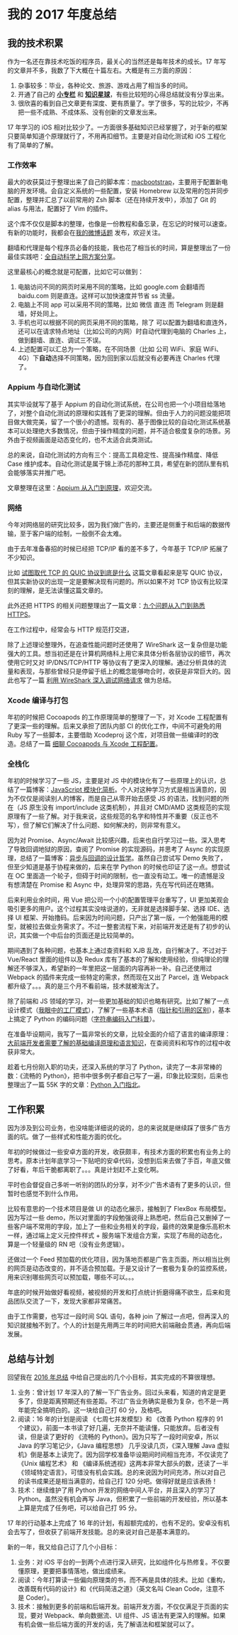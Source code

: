 # 我的 2017 年度总结

## 我的技术积累

作为一名还在靠技术吃饭的程序员，最关心的当然还是每年技术的成长。17 年写的文章并不多，我数了下大概在十篇左右。大概是有三方面的原因：

1. 杂事较多：毕业，各种论文、旅游、游戏占用了相当多的时间。
2. 开通了自己的 **[小专栏](https://xiaozhuanlan.com/bestswifter)** 和 **[知识星球](https://wx.zsxq.com/dweb/#/index/8481441222)**，有些比较短的心得总结就没有分享出来。
3. 很欣喜的看到自己文章更有深度、更有质量了。学了很多，写的比较少，不再把一些不成熟、不成体系、没有创新的文章发出来。

17 年学习的 iOS 相对比较少了。一方面很多基础知识已经掌握了，对于新的框架只要简单知道个原理就行了，不用再扣细节。主要是对自动化测试和 iOS 工程化有了简单的了解。

### 工作效率

最大的收获莫过于整理出来了自己的脚本库：[macbootstrap](https://github.com/bestswifter/macbootstrap)，主要用于配置新电脑的开发环境。会自定义系统的一些配置，安装 Homebrew 以及常用的包并同步配置，整理并汇总了以前常用的 Zsh 脚本（还在持续开发中），添加了 Git 的 alias 与用法，配置好了 Vim 的插件。

这个库不仅仅是脚本的整理，也像是一份教程和备忘录，在忘记的时候可以速查。有新的功能时，我都会在[我的微博话题](https://weibo.com/p/100808c3e3501a6ae1093e3f86879bd2783130/super_index) 发布，欢迎关注。

翻墙和代理是每个程序员必备的技能，我也花了相当长的时间，算是整理出了一份最佳实践吧：[全自动科学上网方案分享](./fq.md)。

这里最核心的概念就是可配置，比如它可以做到：

1. 电脑访问不同的网页时采用不同的策略，比如 google.com 会翻墙而 baidu.com 则是直连。这样可以加快速度并节省 ss 流量。
2. 电脑上不同 app 可以采用不同的策略，比如 微信 直连 而 Telegram 则是翻墙，好处同上。
3. 手机也可以根据不同的网页采用不同的策略，除了 可以配置为翻墙和直连外，还可以在请求特点地址（比如公司的内网）时自动代理到电脑的 Charles 上，做到翻墙、直连、调试三不误。
4. 上述配置可以汇总为一个策略，在不同场景（比如 公司 WiFi、家庭 WiFi、4G）下**自动**选择不同策略，因为回到家以后就没有必要再连 Charles 代理了。

### Appium 与自动化测试

其实毕设就写了基于 Appium 的自动化测试系统，在公司也把一个小项目给落地了，对整个自动化测试的原理和实践有了更深的理解。但由于人力的问题没能把项目做大做完美，留了一个很小的遗憾。现有的、基于图像比较的自动化测试系统基本可以处理绝大多数情况，但由于操作精度的问题，并不适合极度复杂的场景。另外由于视频画面是动态变化的，也不太适合此类测试。

总的来说，自动化测试的方向有三个：提高工具稳定性、提高操作精度、降低 Case 维护成本。自动化测试是属于锦上添花的那种工具，希望在新的团队里有机会能够落实并推广吧。

文章整理在这里：[Appium 从入门到原理](./appium.md)，欢迎交流。

### 网络

今年对网络层的研究比较多，因为我们做广告的，主要还是侧重于和后端的数据传输，至于客户端的绘制，一般倒不会太难。

由于去年准备春招的时候已经把 TCP/IP 看的差不多了，今年基于 TCP/IP 拓展了不少知识。

比如 [试图取代 TCP 的 QUIC 协议到底是什么](./quic.md) 这篇文章看起来是写 QUIC 协议，但其实新协议的出现一定是要解决现有问题的。所以如果不对 TCP  协议有比较深刻的理解，是无法读懂这篇文章的。

此外还把 HTTPS 的相关问题整理出了一篇文章：[九个问题从入门到熟悉HTTPS](./https-9-questions.md)。

在工作过程中，经常会与 HTTP 规范打交道，

除了上述理论整理外，在追查性能问题时还使用了 WireShark 这一复杂但是功能强大的工具。想当初还是在计算机网络科上用它来具体分析各层协议的细节，再次使用它时又对 IP/DNS/TCP/HTTP 等协议有了更深入的理解。通过分析具体的流量和表现，与那些曾经只是停留于纸上的概念能够吻合时，收获是非常巨大的。因此也写了一篇 [利用 WireShark 深入调试网络请求](./wireshark.md) 做为总结。

### Xcode 编译与打包

年初的时候把 Cocoapods 的工作原理简单的整理了一下，对 Xcode 工程配置有了更深一些的理解。后来又承担了团队内部 CI 的优化工作，中间不可避免的用 Ruby 写了一些脚本，主要借助 Xcodeproj 这个库，对项目做一些编译时的改造。总结了一篇 [细聊 Cocoapods 与 Xcode 工程配置](./cocoapods-xcode.md)。

### 全栈化

年初的时候学习了一些 JS，主要是对 JS 中的模块化有了一些原理上的认识，总结了一篇博客：[JavaScript 模块化简析](./javascript-modules.md)。个人对这种学习方式是相当满意的，因为不仅仅是阅读别人的博客，而是自己从零开始去感受 JS 的语法，找到问题的所在（JS 原生没有 import/include 这类机制），并且对 CMD/AMD 这类规范的实现原理有了一些了解。对于我来说，这些规范的名字和特性并不重要（反正也不写），但了解它们解决了什么问题、如何解决的，则非常有意义。

因为对 Promise、Async/Await 比较感兴趣，后来也自行学习过一些。深入思考了导致回调地狱的原因，查阅了 Promise 的实现源码，并思考了 Async 的实现原理，总结了一篇博客：[异步与回调的设计哲学](./javascript-async.md)。虽然自己尝试写 Demo 失败了，但至少知道是基于协程来做的，后来在学 Python 的时候也印证了这一点。想尝试在 OC 里面造一个轮子，但碍于时间的限制，也一直没有动工。唯一的遗憾是没有想清楚在 Promise 和 Async 中，处理异常的思路，先在写代码还在瞎猜。

后来利用业余时间，用 Vue 把公司一个小的配置管理平台重写了，UI 更加美观会吸引更多的用户。这个过程其实没啥说道的，无非就是选择脚手架、选择 IDE、选择 UI 框架、开始撸码。后来因为时间问题，只产出了第一版，一个勉强能用的模型，就被拉去做业务需求了。不过一整套流程下来，对前端开发还是有了初步的认识，其实做一个中后台的页面还是比较简单的。

期间遇到了各种问题，也基本上通过查资料和 XJB 乱改，自行解决了。不过对于 Vue/React 里面的组件以及 Redux 库有了基本的了解和使用经验，但纯理论的理解还不够深入，希望新的一年里把这一层面的内容再补一补。自己还使用过 Webpack 的插件来完成一些特定的需求，然而现在又出了 Parcel，连 Webpack 都升级了。。。真的是三个月不看前端，技术就被淘汰了。

除了前端和 JS 领域的学习，对一些更加基础的知识也略有研究。比如了解了一点设计模式（[我眼中的工厂模式](./design-pattern-factory.md)），了解了一些基本术语（[指针和引用的区别](./pointer-and-reference.md)），基本上搞定了 Python 的编码问题（[字符串编码入门科普](./string-encoding.md)）。

在准备毕设期间，我写了一篇非常长的文章，比较全面的介绍了语言的编译原理：[大前端开发者需要了解的基础编译原理和语言知识](./compile-and-language.md)，在查阅资料和写作的过程中收获非常大。

趁着七月份刚入职的功夫，还深入系统的学习了 Python，读完了一本非常棒的数：《流畅的 Python》，把书中很多例子都自己写了一遍，印象比较深刻，后来也整理出了一篇 55K 字的文章：[Python 入门指北](https://xiaozhuanlan.com/topic/1053427869)。

## 工作积累

因为涉及到公司业务，也没啥能详细说的说的，总的来说就是继续踩了很多广告方面的坑。做了一些样式和性能方面的优化。

年初的时候做过一些安卓方面的开发，收获颇丰，有技术方面的积累也有业务上的思考。原本计划年底学习一下贴吧的安卓代码，没想到后来去做了手百，年底又做了好看，年后干脆都离职了。。。真是计划赶不上变化啊。

平时也会督促自己多听一听别的团队的分享，对不少广告术语有了更多的认识，但暂时也感觉不到什么作用。

比较有意思的一个技术项目是做 UI 的动态化展示，接触到了 FlexBox 布局模型。因为写过一些 demo，所以对里面的字段勉强说得上熟悉吧，然后自己又删掉了一些客户端不常用的字段，加上了一些和业务相关的字段，最终的效果是像乐高积木一样，通过端上定义元控件样式 + 服务端下发组合方案，实现了布局的动态化，算是一个轻量级的 RN 吧（没有业务逻辑）。

还做过一个 Feed 预加载的优化项目，因为落地页都是广告主页面，所以相当比例的网页是动态改变的，并不适合预加载。于是又设计了一套极为复杂的监控系统，用来识别哪些网页可以预加载，哪些不可以。。。

年底的时候开始做好看视频，被视频的开发和打点统计折磨得痛不欲生，后来和竞品团队交流了一下，发现大家都非常痛苦。

由于工作需要，也写过一段时间 SQL 语句，各种 join 了解过一点吧，但再深入的知识就接触不到了。个人的计划是先用两三年的时间把大前端融会贯通，再向后端发展。

## 总结与计划

回望我在 [2016 年总结](./2016-conclusion.md) 中给自己提出的几个小目标，其实完成的不算很理想。

1. 业务：曾计划 17 年深入的了解一下广告业务。回过头来看，知道的肯定是更多了，但是距离预期还有些差距。不过广告业务确实是极为复杂，也不是一两年能完全搞明白的。这一块给自己打 60 分，及格吧。
2. 阅读：16 年的计划是阅读 《七周七并发模型》和 《改善 Python 程序的 91 个建议》，前面一本书读了好几遍，无奈并不能读懂，只能放弃。后者没有读，但是读了更好的 《流畅的 Python》。因为只写了一段时间安卓，所以 Java 的学习笔记少，《Java 编程思想》 几乎没读几页，《深入理解 Java 虚拟机》倒是基本上读完了。因为回学校准备毕设期间时间相当充沛，不仅读完了 《Unix 编程艺术》 和 《编译系统透视》这两本非常大部头的数，还读了一半《领域特定语言》，可惜没有机会实践。总的来说因为时间充沛，所以对自己的读书成果还是相当满意的，给自己打 120 分吧。做得好就是应该表扬！
3. 技术：继续维护了用 Python 开发的网络中间人平台，并且深入的学习了 Python。虽然没有机会再写 Java，但积累了一些前端的开发经验，所以基本上算是完成了任务吧，可以给自己打 95 分。

17 年的行动基本上完成了 16 年的计划，有超额完成的，也有不足的。安卓没有机会去写了，但收获了前端开发技能。总的来说对自己是基本满意的。

新的一年，我又给自己订了几个小目标：

1. 业务：对 iOS 平台的一到两个点进行深入研究，比如组件化与热修复。不仅要懂原理，更要把事情落地，做出成绩来。
2. 阅读：今年打算读一些偏向原理类的书，而不再是具体的技术。比如《重构，改善既有代码的设计》和《代码简洁之道》（英文名叫 Clean Code，注意不是 Coder）。
3. 技术：接触到更多的前端和后端开发。前端开发方面，不仅仅满足于页面的实现，要对 Webpack、单向数据流、UI 组件、JS 语法有更深入的理解。如果有机会做一些后端方面的开发的话，先了解语法和框架就可以了。